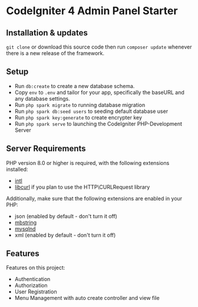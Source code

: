 # CodeIgniter 4 Admin Panel Starter

## Installation & updates

`git clone` or download this source code then run `composer update` whenever there is a new release of the framework.

## Setup

- Run `db:create` to create a new database schema.
- Copy `env` to `.env` and tailor for your app, specifically the baseURL and any database settings.
- Run `php spark migrate` to running database migration
- Run `php spark db:seed users` to seeding default database user
- Run `php spark key:generate` to create encrypter key
- Run `php spark serve` to launching the CodeIgniter PHP-Development Server

## Server Requirements

PHP version 8.0 or higher is required, with the following extensions installed:

- [intl](http://php.net/manual/en/intl.requirements.php)
- [libcurl](http://php.net/manual/en/curl.requirements.php) if you plan to use the HTTP\CURLRequest library

Additionally, make sure that the following extensions are enabled in your PHP:

- json (enabled by default - don't turn it off)
- [mbstring](http://php.net/manual/en/mbstring.installation.php)
- [mysqlnd](http://php.net/manual/en/mysqlnd.install.php)
- xml (enabled by default - don't turn it off)

## Features

Features on this project:

- Authentication
- Authorization
- User Registration
- Menu Management with auto create controller and view file

